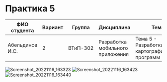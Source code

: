 # Практика 5

| ФИО студента | Вариант | Группа | Дисциплина| Тема |
| ------ | ------ | ------ | ------ | ------ |
| Абельдинов И.С. | 2 | ВТиП-302 | Разработка мобильного приложения | Тема 5 - Разработка картографических программ |

![Screenshot_20221116_163323](https://user-images.githubusercontent.com/71010650/202167505-7e4a4689-39c0-4ff2-be2c-30630d4580d6.png)
![Screenshot_20221116_163423](https://user-images.githubusercontent.com/71010650/202167497-6ce2b212-dedc-4aca-805d-a6919218a7e1.png)
![Screenshot_20221116_163440](https://user-images.githubusercontent.com/71010650/202167490-6438cad3-c730-47ce-81aa-3348bda1421c.png)


